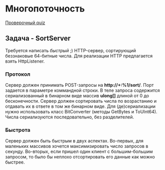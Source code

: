 Многопоточность
===

[Проверочный quiz](https://testmoz.com/280401)


## Задача - SortServer

Требуется написать *быстрый* ;) HTTP-сервер, сортирующий беззнаковые 64-битные числа.
Для реализации HTTP предлагается взять HttpListener.

### Протокол

Сервер должен принимать POST-запросы на **http://+:%1/sort/**. Порт задается в параметре коммандной строки.
В теле запроса содержится сериализованный в бинарном виде массив **ulong[]** длиной от 0 до бесконечности.
Сервер должен сортировать числа по возрастанию и отдавать их в ответе в том же бинарном виде.
Для (де)сериализации нужно использовать класс BitConverter (методы GetBytes и ToUInt64).
Числа сериализуются последовательно, без разделителей.

### Быстрота
Сервер должен быть быстрым в двух аспектах. Во-первых, для маленьких массивов хочется максимизировать число запросов в секунду.
Во-вторых, если пришел один клиент с большим-большим запросом, то было бы неплохо отсортировать его данные как можно быстрее.